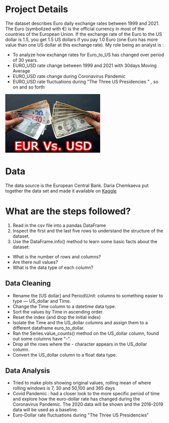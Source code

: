 # Project Details
The dataset describes Euro daily exchange rates between 1999 and 2021. The Euro (symbolized with €) is the official currency in most of the countries of the European Union.
If the exchange rate of the Euro to the US dollar is 1.5, you get 1.5 US dollars if you pay 1.0 Euro (one Euro has more value than one US dollar at this exchange rate).
My role being an analyst is :
- To analyze how exchange rates for Euro_to_US has changed over period of 30 years.
- EURO_USD rate change between 1999 and 2021 with 30days Moving Average
- EURO_USD rate change during Coronavirus Pandemic
- EURO_USD rate fluctuations during "The Three US Presidencies " , so on and so forth

![1](https://github.com/komalmalani/Euro_Exchange_Rates_Analysis_1999_2022_DataVisualization_Python/blob/main/Euro_dollar_image.png)

# Data
The data source is the European Central Bank. Daria Chemkaeva put together the data set
and made it available on [Kaggle](https://www.kaggle.com/datasets/lsind18/euro-exchange-daily-rates-19992020)  

# What are the steps followed?
1.	Read in the csv file into a pandas DataFrame 
2.	Inspect the first and the last five rows to understand the structure of the dataset.
3.	Use the DataFrame.info() method to learn some basic facts about the dataset:
- What is the number of rows and columns?
- Are there null values?
- What is the data type of each column?

## Data Cleaning
- Rename the [US dollar] and Period\Unit: columns to something easier to type — US_dollar and Time.
- Change the Time column to a datetime data type.
- Sort the values by Time in ascending order.
- Reset the index (and drop the initial index)
- Isolate the Time and the US_dollar columns and assign them to a different dataframe euro_to_dollar.
- Ran the Series.value_counts() method on the US_dollar column, found out some columns have "-".
- Drop all the rows where the - character appears in the US_dollar column.
- Convert the US_dollar column to a float data type.

## Data Analysis
- Tried to make plots showing original values, rolling mean of where rolling windows is 7, 30 and 50,100 and 365 days
- Covid Pandemic : had a closer look to the more specific period of time and explore how the euro-dollar rate has changed during the Coronavirus Pandemic. The 2020 data will be shown and the 2016-2019 data will be used as a baseline.
- Euro-Dollar rate fluctuations during "The Three US Presidencies"
